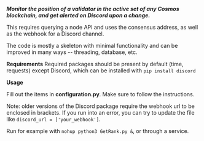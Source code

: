 ***Monitor the position of a validator in the active set of any Cosmos blockchain, and get alerted on Discord upon a change.***

This requires querying a node API and uses the consensus address, as well as the webhook for a Discord channel.

The code is mostly a skeleton with minimal functionality and can be improved in many ways -- threading, database, etc.

**Requirements**
Required packages should be present by default (time, requests) except Discord, which can be installed with <code>pip install discord</code>

**Usage**

Fill out the items in <b>configuration.py</b>. Make sure to follow the instructions.

Note: older versions of the Discord package require the webhook url to be enclosed in brackets. If you run into an error, you can try to update the file like `discord_url = ['your_webhook']`.

Run for example with `nohup python3 GetRank.py &`, or through a service.
